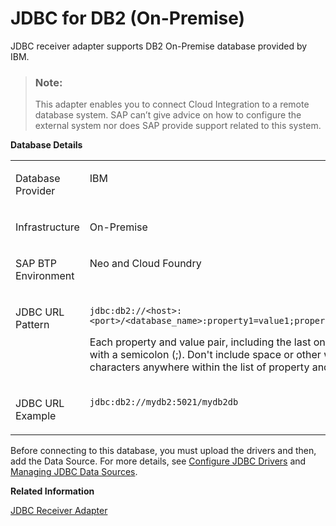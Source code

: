 <!-- loio9515cf8288d049479604b32836a58efe -->

# JDBC for DB2 \(On-Premise\)

JDBC receiver adapter supports DB2 On-Premise database provided by IBM.

> ### Note:  
> This adapter enables you to connect Cloud Integration to a remote database system. SAP can’t give advice on how to configure the external system nor does SAP provide support related to this system.

**Database Details**


<table>
<tr>
<td valign="top">

Database Provider

</td>
<td valign="top">

IBM

</td>
</tr>
<tr>
<td valign="top">

Infrastructure

</td>
<td valign="top">

On-Premise

</td>
</tr>
<tr>
<td valign="top">

SAP BTP Environment

</td>
<td valign="top">

Neo and Cloud Foundry

</td>
</tr>
<tr>
<td valign="top">

JDBC URL Pattern

</td>
<td valign="top">

`jdbc:db2://<host>:<port>/<database_name>:property1=value1;property2=value2;...`

Each property and value pair, including the last one, must end with a semicolon \(;\). Don't include space or other white-space characters anywhere within the list of property and value strings.

</td>
</tr>
<tr>
<td valign="top">

JDBC URL Example

</td>
<td valign="top">

`jdbc:db2://mydb2:5021/mydb2db`

</td>
</tr>
</table>

Before connecting to this database, you must upload the drivers and then, add the Data Source. For more details, see [Configure JDBC Drivers](configure-jdbc-drivers-77c7d95.md) and [Managing JDBC Data Sources](managing-jdbc-data-sources-4c873fa.md).

**Related Information**  


[JDBC Receiver Adapter](jdbc-receiver-adapter-88be644.md "The JDBC (Java Database Connectivity) adapter enables you to connect SAP Integration Suite to cloud databases.")

